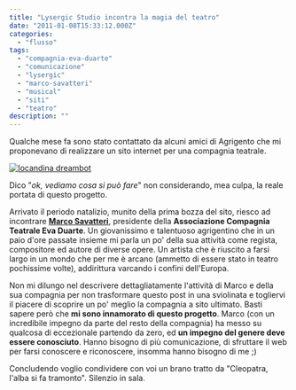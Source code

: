 ```yaml
---
title: "Lysergic Studio incontra la magia del teatro"
date: "2011-01-08T15:33:12.000Z"
categories:
  - "flusso"
tags:
  - "compagnia-eva-duarte"
  - "comunicazione"
  - "lysergic"
  - "marco-savatteri"
  - "musical"
  - "siti"
  - "teatro"
description: ""
---
```


Qualche mese fa sono stato contattato da alcuni amici di Agrigento che mi proponevano di realizzare un sito internet per una compagnia teatrale.

[![](https://enricodeleo.s3.eu-south-1.amazonaws.com/uploads/2011/01/13533_1252305997251_1517570971_30641109_5054977_n.jpg "locandina dreambot")](https://enricodeleo.s3.eu-south-1.amazonaws.com/uploads/2011/01/13533_1252305997251_1517570971_30641109_5054977_n.jpg)

Dico "_ok, vediamo cosa si può fare_" non considerando, mea culpa, la reale portata di questo progetto.

Arrivato il periodo natalizio, munito della prima bozza del sito, riesco ad incontrare **[Marco Savatteri](http://et-ee.facebook.com/group.php?gid=46712793505)**, presidente della **Associazione Compagnia Teatrale Eva Duarte**. Un giovanissimo e talentuoso agrigentino che in un paio d'ore passate insieme mi parla un po' della sua attività come regista, compositore ed autore di diverse opere. Un artista che è riuscito a farsi largo in un mondo che per me è arcano (ammetto di essere stato in teatro pochissime volte), addirittura varcando i confini dell'Europa.

Non mi dilungo nel descrivere dettagliatamente l'attività di Marco e della sua compagnia per non trasformare questo post in una sviolinata e togliervi il piacere di scoprire un po' meglio la compagnia a sito ultimato. Basti sapere però che **mi sono innamorato di questo progetto**. Marco (con un incredibile impegno da parte del resto della compagnia) ha messo su qualcosa di eccezionale partendo da zero, ed **un impegno del genere deve essere conosciuto**. Hanno bisogno di più comunicazione, di sfruttare il web per farsi conoscere e riconoscere, insomma hanno bisogno di me ;)

Concludendo voglio condividere con voi un brano tratto da "Cleopatra, l'alba si fa tramonto". Silenzio in sala.
